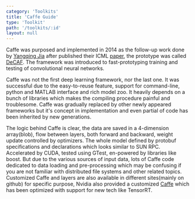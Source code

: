 ```yaml
---
category: 'Toolkits'
title: 'Caffe Guide'
type: 'Toolkit'
path: '/toolkits/:id'
layout: null
---
```


Caffe was purposed and implemented in 2014 as the follow-up work done by [Yangqing Jia](http://daggerfs.com/index_old.html) after published their ICML [paper](https://arxiv.org/abs/1310.1531), the prototype was called [DeCAF](https://github.com/UCBAIR/decaf-release). The framework was introduced to fast-prototyping training and testing of convolutional neural networks.

Caffe was not the first deep learning framework, nor the last one. It was successful due to the easy-to-reuse feature, support for command-line, python and MATLAB interface and rich model zoo. It heavily depends on a bunch of libraries which makes the compiling procedure painful and troublesome. Caffe was gradually replaced by other newly appeared frameworks but it's concept in implementation and even partial of code has been inherited by new generations.

The logic behind Caffe is clear, the data are saved in a 4-dimension array(blob), flow between layers, both forward and backward, weight update controlled by optimizers. The whole model defined by protobuf specifications and declarations which looks similar to SUN RPC. Accelerated by CUDA, tested using GTest, en-powered by libraries like boost. But due to the various sources of input data, lots of Caffe code dedicated to data loading and pre-processing which may be confusing if you are not familiar with distributed file systems and other related topics. Customized Caffe and layers are also available in different sites(mainly on github) for specific purpose, Nvidia also provided a customized [Caffe](https://github.com/NVIDIA/caffe) which has been optimized with support for new tech like TensorRT.
